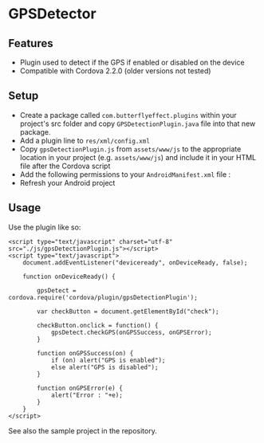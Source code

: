 GPSDetector
===========

Features
--------

- Plugin used to detect if the GPS if enabled or disabled on the device
- Compatible with Cordova 2.2.0 (older versions not tested)

Setup
-----

- Create a package called `com.butterflyeffect.plugins` within your project's src folder and copy `GPSDetectionPlugin.java` file into that new package.
- Add a plugin line to `res/xml/config.xml`
    <plugin name="GpsDetectionPlugin" value="com.butterflyeffect.plugins.GPSDetectionPlugin"/>
- Copy `gpsDetectionPlugin.js` from `assets/www/js` to the appropriate location in your project (e.g. `assets/www/js`)
  and include it in your HTML file after the Cordova script
- Add the following permissions to your `AndroidManifest.xml` file :
	<uses-permission android:name="android.permission.ACCESS_COARSE_LOCATION" />
	<uses-permission android:name="android.permission.ACCESS_FINE_LOCATION" />
	<uses-permission android:name="android.permission.ACCESS_LOCATION_EXTRA_COMMANDS" />
- Refresh your Android project

Usage
-----

Use the plugin like so:

    <script type="text/javascript" charset="utf-8" src="./js/gpsDetectionPlugin.js"></script>
    <script type="text/javascript">
		document.addEventListener("deviceready", onDeviceReady, false);
		
		function onDeviceReady() {
		
			gpsDetect = cordova.require('cordova/plugin/gpsDetectionPlugin');
		
			var checkButton = document.getElementById("check");
			
			checkButton.onclick = function() {
				gpsDetect.checkGPS(onGPSSuccess, onGPSError);
			} 
			
			function onGPSSuccess(on) {
				if (on) alert("GPS is enabled");
				else alert("GPS is disabled");
			}
			
			function onGPSError(e) {
				alert("Error : "+e);
			}
		}
	</script>

See also the sample project in the repository.